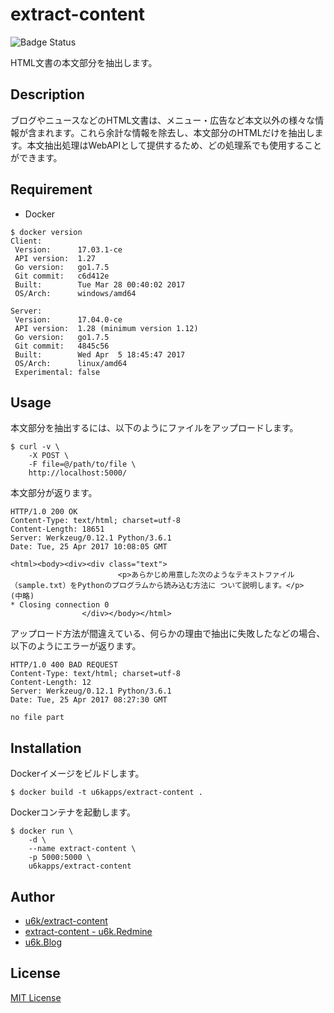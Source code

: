 # extract-content

![Badge Status](https://ci-as-a-service)

HTML文書の本文部分を抽出します。

## Description

ブログやニュースなどのHTML文書は、メニュー・広告など本文以外の様々な情報が含まれます。これら余計な情報を除去し、本文部分のHTMLだけを抽出します。本文抽出処理はWebAPIとして提供するため、どの処理系でも使用することができます。

## Requirement

- Docker

```
$ docker version
Client:
 Version:      17.03.1-ce
 API version:  1.27
 Go version:   go1.7.5
 Git commit:   c6d412e
 Built:        Tue Mar 28 00:40:02 2017
 OS/Arch:      windows/amd64

Server:
 Version:      17.04.0-ce
 API version:  1.28 (minimum version 1.12)
 Go version:   go1.7.5
 Git commit:   4845c56
 Built:        Wed Apr  5 18:45:47 2017
 OS/Arch:      linux/amd64
 Experimental: false
```

## Usage

本文部分を抽出するには、以下のようにファイルをアップロードします。

```
$ curl -v \
    -X POST \
    -F file=@/path/to/file \
    http://localhost:5000/
```

本文部分が返ります。

```
HTTP/1.0 200 OK
Content-Type: text/html; charset=utf-8
Content-Length: 18651
Server: Werkzeug/0.12.1 Python/3.6.1
Date: Tue, 25 Apr 2017 10:08:05 GMT

<html><body><div><div class="text">
                        <p>あらかじめ用意した次のようなテキストファイル（sample.txt）をPythonのプログラムから読み込む方法に ついて説明します。</p>
(中略)
* Closing connection 0
                </div></body></html>
```

アップロード方法が間違えている、何らかの理由で抽出に失敗したなどの場合、以下のようにエラーが返ります。

```
HTTP/1.0 400 BAD REQUEST
Content-Type: text/html; charset=utf-8
Content-Length: 12
Server: Werkzeug/0.12.1 Python/3.6.1
Date: Tue, 25 Apr 2017 08:27:30 GMT

no file part
```

## Installation

Dockerイメージをビルドします。

```
$ docker build -t u6kapps/extract-content .
```

Dockerコンテナを起動します。

```
$ docker run \
    -d \
    --name extract-content \
    -p 5000:5000 \
    u6kapps/extract-content
```

## Author

- [u6k/extract-content](https://github.com/u6k/extract-content)
- [extract-content - u6k.Redmine](https://redmine.u6k.me/projects/extract-content)
- [u6k.Blog](https://blog.u6k.me/)

## License

[MIT License](https://github.com/u6k/extract-content/blob/master/LICENSE)
